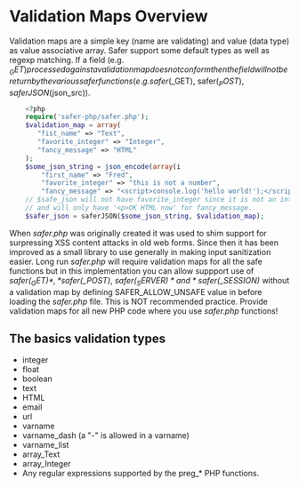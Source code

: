 
# Validation Maps Overview

Validation maps are a simple key (name are validating) and value (data type) as value associative array.
Safer support some default types as well as regexp matching. If a field (e.g. $_GET) processed against a validation
map does not conform then the field will not be return by the various safer functions (e.g. safer($_GET), safer($_POST), saferJSON($json_src)).

```php
    <?php
    require('safer-php/safer.php');
    $validation_map = array(
       "fist_name" => "Text",
       "favorite_integer" => "Integer",
       "fancy_message" => "HTML"
    );
    $some_json_string = json_encode(array(i
        "first_name" => "Fred", 
        "favorite_integer" => "this is not a number", 
        "fancy_message" => "<script>console.log('hello world!');</script><p>OK HTHML now"));
    // $safe_json will not have favorite_integer since it is not an integer
    // and will only have '<p>OK HTML now' for fancy_message.
    $safer_json = saferJSON($some_json_string, $validation_map);
```

When _safer.php_ was originally created it was used to shim  support for surpressing XSS content attacks in old web forms.
Since then it has been improved as a small library to use generally in making input sanitization easier. Long run _safer.php_
will require validation maps for all the safe functions but in this implementation you can allow suppport use of *safer($_GET)*, *safer($_POST)*,
*safer($_SERVER)* and *safer($_SESSION)* without a validation map by defining SAFER_ALLOW_UNSAFE value in before loading the _safer.php_
file.  This is NOT recommended practice. Provide validation maps for all new PHP code where you use _safer.php_ functions!

## The basics validation types

+ integer
+ float
+ boolean
+ text
+ HTML
+ email
+ url
+ varname
+ varname_dash (a "-" is allowed in a varname)
+ varname_list
+ array_Text
+ array_Integer
+ Any regular expressions supported by the preg_* PHP functions.




